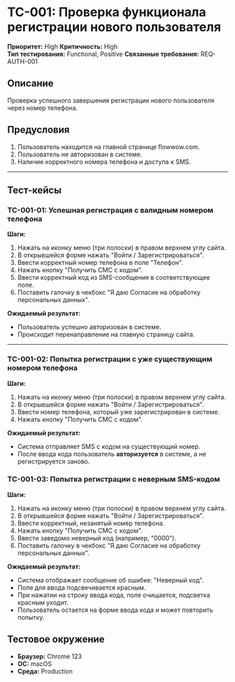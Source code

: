 # TC-001: Проверка функционала регистрации нового пользователя

**Приоритет:** High
**Критичность:** High  
**Тип тестирования:** Functional, Positive
**Связанные требования:** REQ-АUTH-001

## Описание
Проверка успешного завершения регистрации нового пользователя через номер телефона.

## Предусловия
1. Пользователь находится на главной странице flowwow.com.
2. Пользователь не авторизован в системе.
3. Наличие корректного номера телефона и доступа к SMS.

---

## Тест-кейсы

### TC-001-01: Успешная регистрация с валидным номером телефона

**Шаги:**
1. Нажать на иконку меню (три полоски) в правом верхнем углу сайта.
2. В открывшейся форме нажать "Войти / Зарегистрироваться".
3. Ввести корректный номер телефона в поле "Телефон".
4. Нажать кнопку "Получить СМС с кодом".
5. Ввести корректный код из SMS-сообщения в соответствующее поле.
6. Поставить галочку в чекбокс "Я даю Согласие на обработку персональных данных".

**Ожидаемый результат:**
- Пользователь успешно авторизован в системе.
- Происходит перенаправление на главную страницу сайта.

---

### TC-001-02: Попытка регистрации с уже существующим номером телефона

**Шаги:**
1. Нажать на иконку меню (три полоски) в правом верхнем углу сайта.
2. В открывшейся форме нажать "Войти / Зарегистрироваться".
3. Ввести номер телефона, который уже зарегистрирован в системе.
4. Нажать кнопку "Получить СМС с кодом".

**Ожидаемый результат:**
- Система отправляет SMS с кодом на существующий номер.
- После ввода кода пользователь **авторизуется** в системе, а не регистрируется заново.

### TC-001-03: Попытка регистрации с неверным SMS-кодом

**Шаги:**
1. Нажать на иконку меню (три полоски) в правом верхнем углу сайта.
2. В открывшейся форме нажать "Войти / Зарегистрироваться".
3. Ввести корректный, незанятый номер телефона.
4. Нажать кнопку "Получить СМС с кодом".
5. Ввести заведомо неверный код (например, "0000").
6. Поставить галочку в чекбокс "Я даю Согласие на обработку персональных данных".

**Ожидаемый результат:**
- Система отображает сообщение об ошибке: "Неверный код".
- Поле для ввода подсвечивается красным.
- При нажатии на строку ввода кода, поле очищается, подсветка красным уходит.
- Пользователь остается на форме ввода кода и может повторить попытку.
  
## Тестовое окружение
- **Браузер:** Chrome 123
- **ОС:** macOS
- **Среда:** Production
